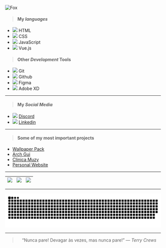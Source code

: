 ![Fox](https://images.unsplash.com/photo-1571775300229-7e84bff45eae?ixlib=rb-1.2.1&ixid=MnwxMjA3fDB8MHxwaG90by1wYWdlfHx8fGVufDB8fHx8&auto=format&fit=crop&w=870&q=80)

> #### My *languages*
 - <img src='https://cdn.jsdelivr.net/gh/devicons/devicon/icons/html5/html5-plain.svg' width=16 /> HTML
 - <img src='https://cdn.jsdelivr.net/gh/devicons/devicon/icons/css3/css3-plain.svg' width=16 /> CSS
 - <img src='https://cdn.jsdelivr.net/gh/devicons/devicon/icons/javascript/javascript-plain.svg' width=16 /> JavaScript
 - <img src='https://cdn.jsdelivr.net/gh/devicons/devicon/icons/vuejs/vuejs-original.svg' width=16 /> Vue.js

> #### Other *Development* Tools
 - <img src='https://cdn.jsdelivr.net/gh/devicons/devicon/icons/git/git-original.svg' width=16 /> Git
 - <img src='https://cdn.jsdelivr.net/gh/devicons/devicon/icons/github/github-original.svg' width=16 /> Github
 - <img src='https://cdn.jsdelivr.net/gh/devicons/devicon/icons/figma/figma-original.svg' width=16 />  Figma
 - <img src='https://cdn.jsdelivr.net/gh/devicons/devicon/icons/xd/xd-plain.svg' width=16 />  Adobe XD
___ 

> #### My *Social Media*
 - <img src='https://seeklogo.com//images/D/discord-logo-134E148657-seeklogo.com.png' width=16 /> [Discord](https://discord.com/channels/@me/690249250067841031)
 - <img src='https://cdn.jsdelivr.net/gh/devicons/devicon/icons/linkedin/linkedin-original.svg' width=16 /> [Linkedin](https://www.linkedin.com/in/kaikselhorst/)

___

> #### Some of my most important projects
 - [Wallpaper Pack](https://github.com/KaikSelhorst/Wallpaper)
 - [Arch Gui](https://github.com/KaikSelhorst/Arch-Gui)
 - [Clinica Muzy](https://muzy.vercel.app/)
 - [Personal Website](https://koorst.vercel.app/)
___

| ![](http://github-profile-summary-cards.vercel.app/api/cards/stats?username=KaikSelhorst&theme=tokyonight) | ![](http://github-profile-summary-cards.vercel.app/api/cards/repos-per-language?username=KaikSelhorst&hide=Html&theme=tokyonight) | ![](http://github-profile-summary-cards.vercel.app/api/cards/most-commit-language?username=KaikSelhorst&theme=tokyonight) |
| :-: | :-: | :-: |

___

<div align="center">

  ![Snake animation](https://github.com/KaikSelhorst/KaikSelhorst/blob/output/github-contribution-grid-snake.svg)

</div>

___
<div align="center">
  
  > “Nunca pare! Devagar às vezes, mas nunca pare!” — *Terry Crews*
  
</div>
